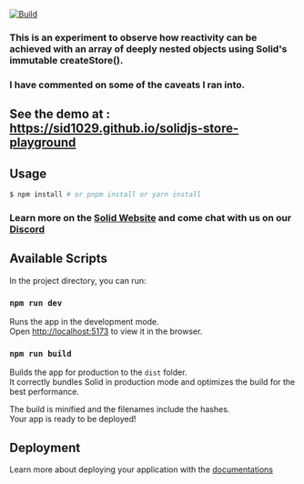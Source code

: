 [![Build](https://github.com/sid1029/solidjs-store-playground/actions/workflows/deploy_to_gh_pages.yml/badge.svg)](https://github.com/sid1029/solidjs-store-playground/actions/workflows/deploy_to_gh_pages.yml)

### This is an experiment to observe how reactivity can be achieved with an array of deeply nested objects using Solid's immutable createStore().
### I have commented on some of the caveats I ran into.

## See the demo at : https://sid1029.github.io/solidjs-store-playground

## Usage

```bash
$ npm install # or pnpm install or yarn install
```

### Learn more on the [Solid Website](https://solidjs.com) and come chat with us on our [Discord](https://discord.com/invite/solidjs)

## Available Scripts

In the project directory, you can run:

### `npm run dev`

Runs the app in the development mode.<br>
Open [http://localhost:5173](http://localhost:5173) to view it in the browser.

### `npm run build`

Builds the app for production to the `dist` folder.<br>
It correctly bundles Solid in production mode and optimizes the build for the best performance.

The build is minified and the filenames include the hashes.<br>
Your app is ready to be deployed!

## Deployment

Learn more about deploying your application with the [documentations](https://vitejs.dev/guide/static-deploy.html)

